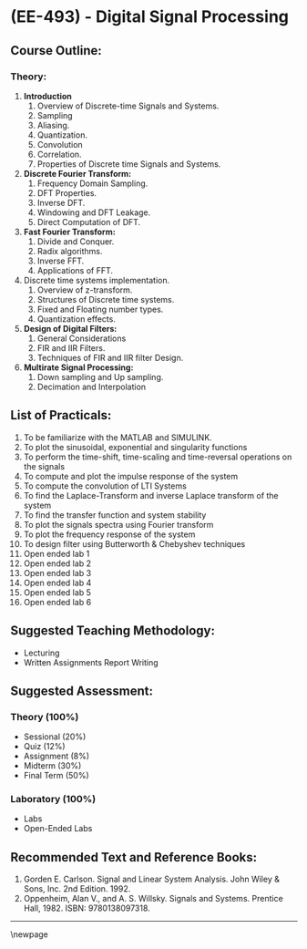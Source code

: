 # **(EE-493) - Digital Signal Processing** 
## **Course Outline:**
### **Theory:**
1. **Introduction**
   1. Overview of Discrete-time Signals and Systems.
   2. Sampling
   3. Aliasing.
   4. Quantization.
   5. Convolution
   6. Correlation.
   7. Properties of Discrete time Signals and Systems.
2. **Discrete Fourier Transform:** 
   1. Frequency Domain Sampling.
   2. DFT Properties.
   3. Inverse DFT.
   4. Windowing and DFT Leakage.
   5. Direct Computation of DFT.
3. **Fast Fourier Transform:**
   1. Divide and Conquer.
   2. Radix algorithms. 
   3. Inverse FFT.
   4. Applications of FFT.
4. Discrete time systems implementation.
   1. Overview of z-transform. 
   2. Structures of Discrete time systems.
   3. Fixed and Floating number types.
   4. Quantization effects.
5. **Design of Digital Filters:**
   1. General Considerations 
   2. FIR and IIR Filters.
   3. Techniques of FIR and IIR filter Design.
6. **Multirate Signal Processing:** 
   1. Down sampling and Up sampling.
   2. Decimation and Interpolation
   
## **List of Practicals:**
1. To be familiarize with the MATLAB and SIMULINK.
1. To plot the sinusoidal, exponential and singularity functions
1. To perform the time-shift, time-scaling and time-reversal operations on the signals
1. To compute and plot the impulse response of the system
1. To compute the convolution of LTI Systems
1. To find the Laplace-Transform and inverse Laplace transform of the system
1. To find the transfer function and system stability
1. To plot the signals spectra using Fourier transform
1. To plot the frequency response of the system
1. To design filter using Butterworth & Chebyshev techniques
1. Open ended lab 1
1. Open ended lab 2
1. Open ended lab 3
1. Open ended lab 4
1. Open ended lab 5
1. Open ended lab 6


## **Suggested Teaching Methodology:**
- Lecturing
- Written Assignments Report Writing
## **Suggested Assessment:**
### **Theory (100%)**

- Sessional (20%)
- Quiz (12%)
- Assignment (8%)
- Midterm (30%)
- Final Term (50%)

### **Laboratory (100%)**
- Labs
- Open-Ended Labs

## **Recommended Text and Reference Books:**

1. Gorden E. Carlson. Signal and Linear System Analysis. John Wiley & Sons, Inc. 2nd Edition. 1992.
1. Oppenheim, Alan V., and A. S. Willsky. Signals and Systems. Prentice Hall, 1982. ISBN: 9780138097318.

___
\newpage